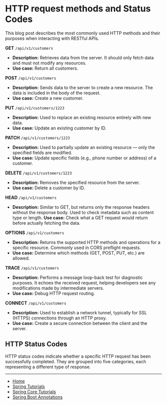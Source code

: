 # HTTP request methods and Status Codes

This blog post describes the most commonly used HTTP methods and their purposes when interacting with RESTful APIs.

**GET** `/api/v1/customers`
- **Description:** Retrieves data from the server. It should only fetch data and must not modify any resources.
- **Use case:** Return all customers.

**POST** `/api/v1/customers`
- **Description:** Sends data to the server to create a new resource. The data is included in the body of the request.
- **Use case:** Create a new customer.

**PUT** `/api/v1/customers/1223`
- **Description:** Used to replace an existing resource entirely with new data.
- **Use case:** Update an existing customer by ID.

**PATCH** `/api/v1/customers/1223`
- **Description:** Used to partially update an existing resource — only the specified fields are modified.
- **Use case:** Update specific fields (e.g., phone number or address) of a customer.

**DELETE** `/api/v1/customers/1223`
- **Description:** Removes the specified resource from the server.
- **Use case:** Delete a customer by ID.

**HEAD** `/api/v1/customers`
- **Description:** Similar to GET, but returns only the response headers without the response body.
Used to check metadata such as content type or length.
**Use case:** Check what a GET request would return before actually fetching the data.

**OPTIONS** `/api/v1/customers`
- **Description:** Returns the supported HTTP methods and operations for a specific resource.
Commonly used in CORS preflight requests.
- **Use case:** Determine which methods (GET, POST, PUT, etc.) are allowed.

**TRACE** `/api/v1/customers`
- **Description:** Performs a message loop-back test for diagnostic purposes.
It echoes the received request, helping developers see any modifications made by intermediate servers.
- **Use case:** Debug HTTP request routing.

**CONNECT** `/api/v1/customers`
- **Description:** Used to establish a network tunnel, typically for SSL (HTTPS) connections through an HTTP proxy.
- **Use case:** Create a secure connection between the client and the server.

## HTTP Status Codes

HTTP status codes indicate whether a specific HTTP request has been successfully completed.
They are grouped into five categories, each representing a different type of response.

---

- [Home](./../../../README.md)
- [Spring Tutorials](./../../tutorials.md)
- [Spring Core Tutorials](./../core.md)
- [Spring Boot Annotations](./1_Spring_Boot_Annotations.md)

